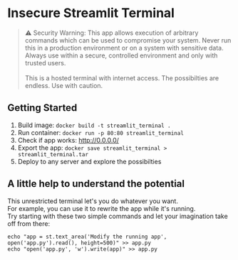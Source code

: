 # Insecure Streamlit Terminal

> ⚠️ Security Warning: This app allows execution of arbitrary commands which can be used to compromise your system. 
Never run this in a production environment or on a system with sensitive data. 
Always use within a secure, controlled environment and only with trusted users.<br><br>
This is a hosted terminal with internet access. The possibilties are endless. Use with caution.

## Getting Started

1. Build image: `docker build -t streamlit_terminal .`
2. Run container: `docker run -p 80:80 streamlit_terminal`
3. Check if app works: http://0.0.0.0/
4. Export the app: `docker save streamlit_terminal > streamlit_terminal.tar`
5. Deploy to any server and explore the possibilties


## A little help to understand the potential

This unrestricted terminal let's you do whatever you want.<br>
For example, you can use it to rewrite the app while it's running.<br>
Try starting with these two simple commands and let your imagination take off from there:
```
echo "app = st.text_area('Modify the running app',  open('app.py').read(), height=500)" >> app.py
echo "open('app.py', 'w').write(app)" >> app.py
```